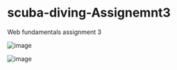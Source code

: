 # scuba-diving-Assignemnt3
Web fundamentals assignment 3 

![image](https://user-images.githubusercontent.com/81837957/235298997-25a1a0c5-e3f9-40a2-a5f2-43d4d0143c5d.png)

![image](https://user-images.githubusercontent.com/81837957/235299017-cd1d9f5e-2790-4b3d-b8cf-a6d4e01a7e29.png)
